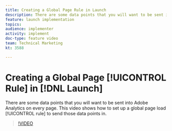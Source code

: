 ```yaml
---
title: Creating a Global Page Rule in Launch
description: There are some data points that you will want to be sent into Adobe Analytics on every page. This video shows how to set up a global page load rule to send those data points in.
feature: launch implementation
topics: 
audience: implementer
activity: implement
doc-type: feature video
team: Technical Marketing
kt: 3588

---
```


# Creating a Global Page [!UICONTROL Rule] in [!DNL Launch]

There are some data points that you will want to be sent into Adobe Analytics on every page. This video shows how to set up a global page load [!UICONTROL rule] to send those data points in.

>[!VIDEO](https://video.tv.adobe.com/v/28769/?quality=12)
